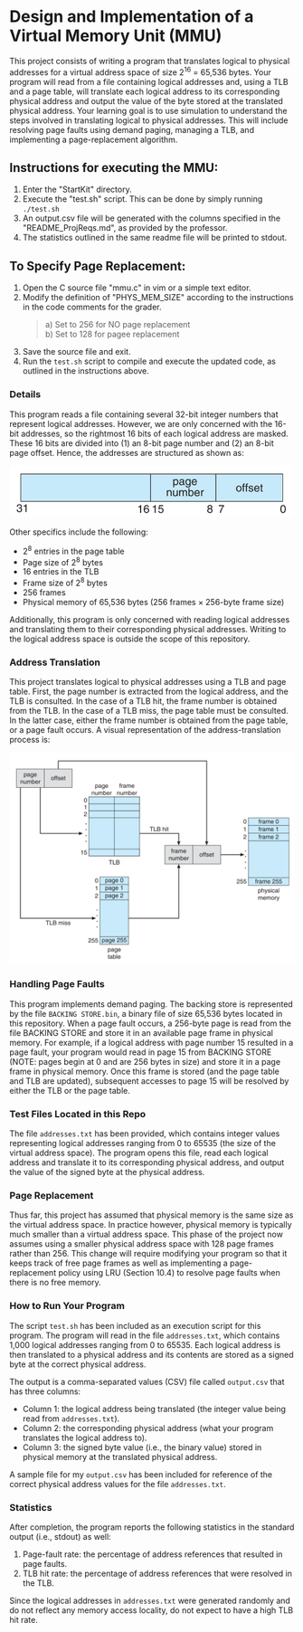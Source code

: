 # Design and Implementation of a Virtual Memory Unit (MMU)

This project consists of writing a program that translates logical to physical addresses for a virtual address space of size 2<sup>16</sup> = 65,536 bytes. Your program will read from a file containing logical addresses and, using a TLB and a page table, will translate each logical address to its corresponding physical address and output the value of the byte stored at the translated physical address. Your learning goal is to use simulation to understand the steps involved in translating logical to physical addresses. This will include resolving page faults using demand paging, managing a TLB, and implementing a page-replacement algorithm.

## Instructions for executing the MMU:
1) Enter the "StartKit" directory.
2) Execute the "test.sh" script. This can be done by simply running `./test.sh`
3) An output.csv file will be generated with the columns specified
   in the "README_ProjReqs.md", as provided by the professor.
4) The statistics outlined in the same readme file will be printed
   to stdout.

## To Specify Page Replacement:
1) Open the C source file "mmu.c" in vim or a simple text editor.
2) Modify the definition of "PHYS_MEM_SIZE" according to the
   instructions in the code comments for the grader.
   > a) Set to 256 for NO page replacement <br>
   > b) Set to 128 for pagee replacement
3) Save the source file and exit.
4) Run the `test.sh` script to compile and execute the updated
   code, as outlined in the instructions above.

### Details
This program reads a file containing several 32-bit integer numbers that represent logical addresses. However, we are only concerned with the 16-bit addresses, so the rightmost 16 bits of each logical address are masked. These 16 bits are divided into (1) an 8-bit page number and (2) an 8-bit page offset. Hence, the addresses are structured as shown as:

<!-- ![Virtual Address](./figs/address.png) -->
<img src="./figs/address.png" alt="alt text" width="500">

Other specifics include the following:
* 2<sup>8</sup> entries in the page table 
* Page size of 2<sup>8</sup> bytes 
* 16 entries in the TLB 
* Frame size of 2<sup>8</sup> bytes 
* 256 frames 
* Physical memory of 65,536 bytes (256 frames × 256-byte frame size)    


Additionally, this program is only concerned with reading logical addresses and translating them to their corresponding physical addresses. Writing to the logical address space is outside the scope of this repository.

### Address Translation
This project translates logical to physical addresses using a TLB and page table. First, the page number is extracted from the logical address, and the TLB is consulted. In the case of a TLB hit, the frame number is obtained from the TLB. In the case of a TLB miss, the page table must be consulted. In the latter case, either the frame number is obtained from the page table, or a page fault occurs. A visual representation of the address-translation process is:

<img src="./figs/vmm.png" alt="alt text" width="800">


### Handling Page Faults
This program implements demand paging. The backing store is represented by the file `BACKING STORE.bin`, a binary file of size 65,536 bytes located in this repository. When a page fault occurs, a 256-byte page is read from the file BACKING STORE and store it in an available page frame in physical memory. For example, if a logical address with page number 15 resulted in a page fault, your program would read in page 15 from BACKING STORE (NOTE: pages begin at 0 and are 256 bytes in size) and store it in a page frame in physical memory. Once this frame is stored (and the page table and TLB are updated), subsequent accesses to page 15 will be resolved by either the TLB or the page table.

### Test Files Located in this Repo
The file `addresses.txt` has been provided, which contains integer values representing logical addresses ranging from 0 to 65535 (the size of the virtual address space). The program opens this file, read each logical address and translate it to its corresponding physical address, and output the value of the signed byte at the physical address.

### Page Replacement
Thus far, this project has assumed that physical memory is the same size as the virtual address space.
In practice however, physical memory is typically much smaller than a virtual address space. This phase of the project now 
assumes using a smaller physical address space with 128 page frames rather than 256. This change will require modifying 
your program so that it keeps track of free page frames as well as implementing a page-replacement policy using 
LRU (Section 10.4) to resolve page faults when there is no free memory.

### How to Run Your Program
The script `test.sh` has been included as an execution script for this program. The program will read in the file `addresses.txt`, 
which contains 1,000 logical addresses ranging from 0 to 65535. Each logical address is then translated to a physical address and its contents are stored as a signed byte at the correct physical address.

The output is a comma-separated values (CSV) file called `output.csv` that has three columns:

* Column 1: the logical address being translated (the integer value being read from `addresses.txt`).
* Column 2: the corresponding physical address (what your program translates the logical address to).
* Column 3: the signed byte value (i.e., the binary value) stored in physical memory at the translated physical address.

A sample file for my `output.csv` has been included for reference of the correct physical address values for the file `addresses.txt`.

### Statistics 
After completion, the program reports the following statistics in the standard output (i.e., stdout) as well:
1. Page-fault rate: the percentage of address references that resulted in page faults.
2. TLB hit rate: the percentage of address references that were resolved in the TLB.

Since the logical addresses in `addresses.txt` were generated randomly and do not reflect any memory access locality, 
do not expect to have a high TLB hit rate.
